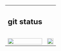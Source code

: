 <table>
<tr> <th> <h2>  git status <h2> </th> </tr>
<tr>
<td> <img width="100%" src="https://github-readme-stats.vercel.app/api?username=pedrocavalcantec&show_icons=true&include_all_commits=true&count_private=true&hide_border=true&theme=gruvbox" />


<td> <img height="100%" src="https://github-readme-stats.vercel.app/api/top-langs/?username=pedrocavalcantec&layout=compact&hide_border=true&langs_count=7&theme=gruvbox"/>

</tr>
</table>
